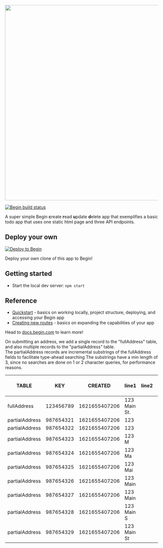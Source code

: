 <img src="https://static.begin.app/node-crud/readme-banner.png" width="641">

[![Begin build status](https://buildstatus.begin.app/goat-xf2/status.svg)](https://begin.com)

A super simple Begin **c**reate **r**ead **u**pdate **d**elete app that exemplifies a basic todo app that uses one static html page and three API endpoints.

## Deploy your own

[![Deploy to Begin](https://static.begin.com/deploy-to-begin.svg)](https://begin.com/apps/create?template=https://github.com/begin-examples/node-crud)

Deploy your own clone of this app to Begin!

## Getting started

- Start the local dev server: `npm start`

## Reference

- [Quickstart](https://docs.begin.com/en/guides/quickstart/) - basics on working locally, project structure, deploying, and accessing your Begin app
- [Creating new routes](https://docs.begin.com/en/functions/creating-new-functions) - basics on expanding the capabilities of your app

Head to [docs.begin.com](https://docs.begin.com/) to learn more!


On submitting an address, we add a single record to the "fullAddress" table, and also multiple records to the "partialAddress" table.  
The partialAddress records are incremental substrings of the fullAddress fields to facilitate type-ahead searching 
The substrings have a min length of 3, since no searches are done on 1 or 2 character queries, for performance reasons.  

| TABLE          | KEY       | CREATED       | line1        | line2 | city     | state | zip   | FULL ADDRESS (FK) |
|----------------|-----------|---------------|--------------|-------|----------|-------|-------|-------------------|
| fullAddress    | 123456789 | 1621655407206 | 123 Main St. |       | Hartford | CT    | 06103 |                   |
| partialAddress | 987654321 | 1621655407206 | 123          |       | Har      |       | 061   | 123456789         |
| partialAddress | 987654322 | 1621655407206 | 123          |       | Hart     |       | 0610  | 123456789         |
| partialAddress | 987654323 | 1621655407206 | 123 M        |       | Hartf    |       |       | 123456789         |
| partialAddress | 987654324 | 1621655407206 | 123 Ma       |       | Hartfo   |       |       | 123456789         |
| partialAddress | 987654325 | 1621655407206 | 123 Mai      |       | Hartfor  |       |       | 123456789         |
| partialAddress | 987654326 | 1621655407206 | 123 Main     |       |          |       |       | 123456789         |
| partialAddress | 987654327 | 1621655407206 | 123 Main     |       |          |       |       | 123456789         |
| partialAddress | 987654328 | 1621655407206 | 123 Main S   |       |          |       |       | 123456789         |
| partialAddress | 987654329 | 1621655407206 | 123 Main St  |       |          |       |       | 123456789         |
